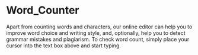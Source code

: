 # Word_Counter
Apart from counting words and characters, our online editor can help you to improve word choice and writing style, and, optionally, help you to detect grammar mistakes and plagiarism. To check word count, simply place your cursor into the text box above and start typing. 
